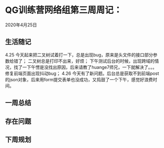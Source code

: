 # QG训练营网络组第三周周记：
2020年4月25日
## 生活随记
4.25
今天起来把二叉树试着打一下，总是出现bug，原来是头文件的接口部分参数给错了；
二叉树总是打印不出来，好烦；
下午测试后台的时候，出现跨域的情况，找了一下午愣是没找出原因，后来请教了huange7师兄，一下就解决了。。。
修复前端页面出现抖动bug；
4.26
今天有了新问题。后台总是获取不到前端post的json对象，后来用form提交表单也没成功，又捣鼓了一个下午，感觉好浪费时间。

## 一周总结


## 存在问题

## 下周规划



